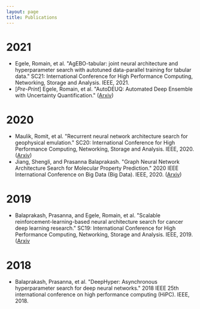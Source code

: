 ```yaml
---
layout: page
title: Publications
---
```


# 2021

* Egele, Romain, et al. "AgEBO-tabular: joint neural architecture and hyperparameter search with autotuned data-parallel training for tabular data." SC21: International Conference for High Performance Computing, Networking, Storage and Analysis. IEEE, 2021.
* [*Pre-Print*] Egele, Romain, et al. "AutoDEUQ: Automated Deep Ensemble with Uncertainty Quantification." ([Arxiv](https://arxiv.org/pdf/2110.13511.pdf))

# 2020

* Maulik, Romit, et al. "Recurrent neural network architecture search for geophysical emulation." SC20: International Conference for High Performance Computing, Networking, Storage and Analysis. IEEE, 2020. ([Arxiv](https://arxiv.org/pdf/2004.10928.pdf))
* Jiang, Shengli, and Prasanna Balaprakash. "Graph Neural Network Architecture Search for Molecular Property Prediction." 2020 IEEE International Conference on Big Data (Big Data). IEEE, 2020. ([Arxiv](https://arxiv.org/pdf/2008.12187.pdf))

# 2019

* Balaprakash, Prasanna, and Egele, Romain, et al. "Scalable reinforcement-learning-based neural architecture search for cancer deep learning research." SC19: International Conference for High Performance Computing, Networking, Storage and Analysis. IEEE, 2019. ([Arxiv](https://arxiv.org/pdf/1909.00311.pdf])

# 2018

* Balaprakash, Prasanna, et al. "DeepHyper: Asynchronous hyperparameter search for deep neural networks." 2018 IEEE 25th international conference on high performance computing (HiPC). IEEE, 2018.

